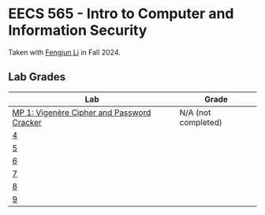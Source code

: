 # EECS 565 - Intro to Computer and Information Security

Taken with [Fengjun Li](http://web.archive.org/web/20240917163019/https://ittc.ku.edu/~fli/) in Fall 2024.

## Lab Grades

| Lab                                                    | Grade               |
| ------------------------------------------------------ | ------------------- |
| [MP 1: Vigenère Cipher and Password Cracker](/MP1.pdf) | N/A (not completed) |
| [4]()                                                  |                     |
| [5]()                                                  |                     |
| [6]()                                                  |                     |
| [7]()                                                  |                     |
| [8]()                                                  |                     |
| [9]()                                                  |                     |
